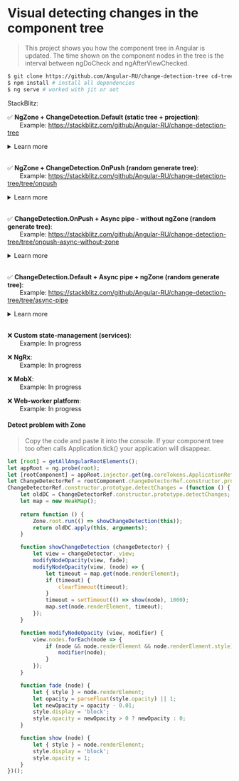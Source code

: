 # Visual detecting changes in the component tree

> This project shows you how the component tree in Angular is updated. 
> The time shown on the component nodes in the tree is the interval 
> between ngDoCheck and ngAfterViewChecked.

```bash
$ git clone https://github.com/Angular-RU/change-detection-tree cd-tree && cd cd-tree
$ npm install # install all dependencies
$ ng serve # worked with jit or aot
```

StackBlitz: 

✅ **NgZone + ChangeDetection.Default (static tree + projection)**: <br>
&nbsp;&nbsp;&nbsp;&nbsp;&nbsp;&nbsp;&nbsp;Example: https://stackblitz.com/github/Angular-RU/change-detection-tree <br>

<details>
<summary>Learn more</summary>
<div><br>
<img src="https://habrastorage.org/webt/dl/w4/u-/dlw4u-sfjgf1i2e7b-dpwlefx_k.gif">
<pre>
$ ng serve --app 0 --port 4200
</pre>
</details><br>

✅ **NgZone + ChangeDetection.OnPush (random generate tree)**: <br>
&nbsp;&nbsp;&nbsp;&nbsp;&nbsp;&nbsp;&nbsp;Example: https://stackblitz.com/github/Angular-RU/change-detection-tree/tree/onpush

<details>
<summary>Learn more</summary>
<div><br>
<img src="https://habrastorage.org/webt/jq/0t/_l/jq0t_ltli9iyvjtuvumct6awfmk.gif">
<pre>
$ ng serve --app 1 --port 4201
</pre>  
</details><br>

✅ **ChangeDetection.OnPush + Async pipe - without ngZone (random generate tree)**: <br>
&nbsp;&nbsp;&nbsp;&nbsp;&nbsp;&nbsp;&nbsp;Example: https://stackblitz.com/github/Angular-RU/change-detection-tree/tree/onpush-async-without-zone

<details>
<summary>Learn more</summary>
<div><br>
<img src="https://habrastorage.org/webt/jq/0t/_l/jq0t_ltli9iyvjtuvumct6awfmk.gif">
<pre>
$ ng serve --app 2 --port 4202
</pre>
</details><br>

✅ **ChangeDetection.Default + Async pipe + ngZone (random generate tree)**: <br>
&nbsp;&nbsp;&nbsp;&nbsp;&nbsp;&nbsp;&nbsp;Example: https://stackblitz.com/github/Angular-RU/change-detection-tree/tree/async-pipe

<details>
<summary>Learn more</summary>
<div><br>
<img src="">
<pre>
$ ng serve --app 3 --port 4203
</pre>
</details><br>

❌ **Custom state-management (services)**: <br>
&nbsp;&nbsp;&nbsp;&nbsp;&nbsp;&nbsp;&nbsp;Example: In progress

❌ **NgRx**: <br>
&nbsp;&nbsp;&nbsp;&nbsp;&nbsp;&nbsp;&nbsp;Example: In progress

❌ **MobX**: <br>
&nbsp;&nbsp;&nbsp;&nbsp;&nbsp;&nbsp;&nbsp;Example: In progress

❌ **Web-worker platform**: <br>
&nbsp;&nbsp;&nbsp;&nbsp;&nbsp;&nbsp;&nbsp;Example: In progress

#### Detect problem with Zone

> Copy the code and paste it into the console. 
> If your component tree too often calls Application.tick() your application will disappear.

```typescript
let [root] = getAllAngularRootElements();
let appRoot = ng.probe(root);
let [rootComponent] = appRoot.injector.get(ng.coreTokens.ApplicationRef).components;
let ChangeDetectorRef = rootComponent.changeDetectorRef.constructor.prototype;
ChangeDetectorRef.constructor.prototype.detectChanges = (function () {
    let oldDC = ChangeDetectorRef.constructor.prototype.detectChanges;
    let map = new WeakMap();
    
    return function () {
        Zone.root.run(() => showChangeDetection(this));
        return oldDC.apply(this, arguments);
    }

    function showChangeDetection (changeDetector) {
        let view = changeDetector._view;
        modifyNodeOpacity(view, fade);
        modifyNodeOpacity(view, (node) => {
            let timeout = map.get(node.renderElement);
            if (timeout) {
                clearTimeout(timeout);
            }
            timeout = setTimeout(() => show(node), 1000);
            map.set(node.renderElement, timeout);
        });
    }

    function modifyNodeOpacity (view, modifier) {
        view.nodes.forEach(node => {
            if (node && node.renderElement && node.renderElement.style) {
                modifier(node);
            }
        });
    }

    function fade (node) {
        let { style } = node.renderElement;
        let opacity = parseFloat(style.opacity) || 1;
        let newOpacity = opacity - 0.01;
        style.display = 'block';
        style.opacity = newOpacity > 0 ? newOpacity : 0;
    }

    function show (node) {
        let { style } = node.renderElement;
        style.display = 'block';
        style.opacity = 1;
    }
})();
```

